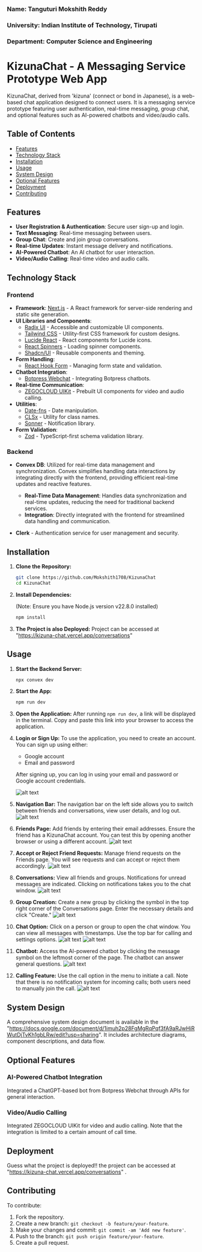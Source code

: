 ### Name: Tanguturi Mokshith Reddy
### University: Indian Institute of Technology, Tirupati
### Department: Computer Science and Engineering

# KizunaChat - A Messaging Service Prototype Web App

KizunaChat, derived from 'kizuna' (connect or bond in Japanese), is a web-based chat application designed to connect users. It is a messaging service prototype featuring user authentication, real-time messaging, group chat, and optional features such as AI-powered chatbots and video/audio calls.

## Table of Contents

- [Features](#features)
- [Technology Stack](#technology-stack)
- [Installation](#installation)
- [Usage](#usage)
- [System Design](#system-design)
- [Optional Features](#optional-features)
- [Deployment](#deployment)
- [Contributing](#contributing)

## Features

- **User Registration & Authentication**: Secure user sign-up and login.
- **Text Messaging**: Real-time messaging between users.
- **Group Chat**: Create and join group conversations.
- **Real-time Updates**: Instant message delivery and notifications.
- **AI-Powered Chatbot**: An AI chatbot for user interaction.
- **Video/Audio Calling**: Real-time video and audio calls.

## Technology Stack

### Frontend

- **Framework**: [Next.js](https://nextjs.org/) - A React framework for server-side rendering and static site generation.
- **UI Libraries and Components**:
  - [Radix UI](https://www.radix-ui.com/) - Accessible and customizable UI components.
  - [Tailwind CSS](https://tailwindcss.com/) - Utility-first CSS framework for custom designs.
  - [Lucide React](https://lucide.dev/) - React components for Lucide icons.
  - [React Spinners](https://www.npmjs.com/package/react-spinners) - Loading spinner components.
  - [Shadcn/UI](https://shadcn.dev/) - Reusable components and theming.
- **Form Handling**:
  - [React Hook Form](https://react-hook-form.com/) - Managing form state and validation.
- **Chatbot Integration**:
  - [Botpress Webchat](https://botpress.com/) - Integrating Botpress chatbots.
- **Real-time Communication**:
  - [ZEGOCLOUD UIKit](https://www.zegocloud.com/) - Prebuilt UI components for video and audio calling.
- **Utilities**:
  - [Date-fns](https://date-fns.org/) - Date manipulation.
  - [CLSx](https://www.npmjs.com/package/clsx) - Utility for class names.
  - [Sonner](https://www.npmjs.com/package/sonner) - Notification library.
- **Form Validation**:
  - [Zod](https://zod.dev/) - TypeScript-first schema validation library.

### Backend

- **Convex DB**: Utilized for real-time data management and synchronization. Convex simplifies handling data interactions by integrating directly with the frontend, providing efficient real-time updates and reactive features.
  - **Real-Time Data Management**: Handles data synchronization and real-time updates, reducing the need for traditional backend services.
  - **Integration**: Directly integrated with the frontend for streamlined data handling and communication.

- **Clerk** - Authentication service for user management and security.

## Installation

1. **Clone the Repository:**

    ```bash
    git clone https://github.com/Mokshith1708/KizunaChat
    cd KizunaChat
    ```

2. **Install Dependencies:**

    (Note: Ensure you have Node.js version v22.8.0 installed)
    ```bash
    npm install
    ```

3. **The Project is also Deployed:**
    Project can be accessed at "https://kizuna-chat.vercel.app/conversations"

## Usage

1. **Start the Backend Server:**

    ```bash
    npx convex dev
    ```

2. **Start the App:**

    ```bash
    npm run dev
    ```

3. **Open the Application:**
   After running `npm run dev`, a link will be displayed in the terminal. Copy and paste this link into your browser to access the application.

4. **Login or Sign Up:**
   To use the application, you need to create an account. You can sign up using either:
   - Google account
   - Email and password
   
   After signing up, you can log in using your email and password or Google account credentials.

   ![alt text](public/image.png)

5. **Navigation Bar:**
   The navigation bar on the left side allows you to switch between friends and conversations, view user details, and log out.
   ![alt text](public/image-7.png)

6. **Friends Page:**
   Add friends by entering their email addresses. Ensure the friend has a KizunaChat account. You can test this by opening another browser or using a different account.
    ![alt text](public/image-1.png)


7. **Accept or Reject Friend Requests:**
   Manage friend requests on the Friends page. You will see requests and can accept or reject them accordingly.
   ![alt text](public/image-2.png)

8. **Conversations:**
   View all friends and groups. Notifications for unread messages are indicated. Clicking on notifications takes you to the chat window.
    ![alt text](public/image-3.png)

9. **Group Creation:**
   Create a new group by clicking the symbol in the top right corner of the Conversations page. Enter the necessary details and click "Create."
   ![alt text](public/image-4.png)

10. **Chat Option:**
    Click on a person or group to open the chat window. You can view all messages with timestamps. Use the top bar for calling and settings options.
    ![alt text](public/image-5.png)
    ![alt text](public/image-6.png)


11. **Chatbot:**
    Access the AI-powered chatbot by clicking the message symbol on the leftmost corner of the page. The chatbot can answer general questions.
    ![alt text](public/image-8.png)

12. **Calling Feature:**
    Use the call option in the menu to initiate a call. Note that there is no notification system for incoming calls; both users need to manually join the call.
    ![alt text](public/image-9.png)

## System Design

A comprehensive system design document is available in the "https://docs.google.com/document/d/1imuh2p28FgMgRqPqf3fA9aRJwHiRWutDjTvKh1gbLRw/edit?usp=sharing". It includes architecture diagrams, component descriptions, and data flow.

## Optional Features

### AI-Powered Chatbot Integration
Integrated a ChatGPT-based bot from Botpress Webchat through APIs for general interaction.

### Video/Audio Calling
Integrated ZEGOCLOUD UIKit for video and audio calling. Note that the integration is limited to a certain amount of call time.

## Deployment
Guess what the project is deployed!! the project can be accessed at "https://kizuna-chat.vercel.app/conversations"
. 

## Contributing

To contribute:

1. Fork the repository.
2. Create a new branch: `git checkout -b feature/your-feature`.
3. Make your changes and commit: `git commit -am 'Add new feature'`.
4. Push to the branch: `git push origin feature/your-feature`.
5. Create a pull request.
